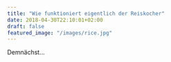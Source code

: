 ```yaml
---
title: "Wie funktioniert eigentlich der Reiskocher"
date: 2018-04-30T22:10:01+02:00
draft: false
featured_image: "/images/rice.jpg"
---
```


Demnächst...